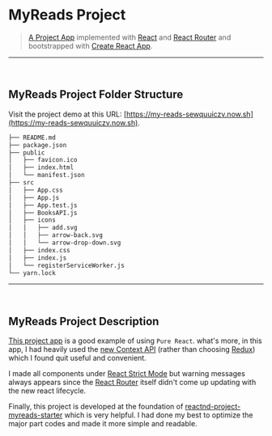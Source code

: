 # MyReads Project

> [A Project App](https://my-reads-sewquuiczv.now.sh) implemented with [React](https://reactjs.org) and [React Router](https://github.com/ReactTraining/react-router) and bootstrapped with [Create React App](https://github.com/facebookincubator/create-react-app).

----

</br>

## MyReads Project Folder Structure

Visit the project demo at this URL: [https://my-reads-sewquuiczv.now.sh](https://my-reads-sewquuiczv.now.sh).

```bash
├── README.md
├── package.json
├── public
│   ├── favicon.ico
│   ├── index.html
│   └── manifest.json
├── src
│   ├── App.css
│   ├── App.js
│   ├── App.test.js
│   ├── BooksAPI.js
│   ├── icons
│   │   ├── add.svg
│   │   ├── arrow-back.svg
│   │   └── arrow-drop-down.svg
│   ├── index.css
│   ├── index.js
│   └── registerServiceWorker.js
└── yarn.lock
```

----

</br>

## MyReads Project Description

[This project app](https://my-reads-sewquuiczv.now.sh) is a good example of using `Pure React`. what's more, in this app, I had heavily used the [new Context API](https://reactjs.org/docs/context.html) (rather than choosing [Redux](https://redux.js.org)) which I found quit useful and convenient.

I made all components under [React Strict Mode](https://reactjs.org/docs/strict-mode.html) but warning messages always appears since the [React Router](https://github.com/ReactTraining/react-router) itself didn't come up updating with the new react lifecycle.

Finally, this project is developed at the foundation of [reactnd-project-myreads-starter](https://github.com/udacity/reactnd-project-myreads-starter) which is very helpful. I had done my best to optimize the major part codes and made it more simple and readable.